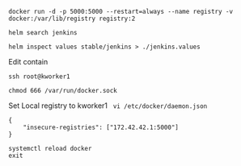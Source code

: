 ```
docker run -d -p 5000:5000 --restart=always --name registry -v docker:/var/lib/registry registry:2
```

```
helm search jenkins
```

```
helm inspect values stable/jenkins > ./jenkins.values
```

Edit contain


```
ssh root@kworker1
```

```
chmod 666 /var/run/docker.sock
```

Set Local registry to kworker1 ` vi /etc/docker/daemon.json`
```
{
    "insecure-registries": ["172.42.42.1:5000"]
}
```

```
systemctl reload docker
exit
```

